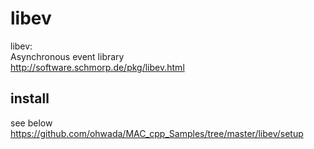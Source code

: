 libev
===============

libev:  
Asynchronous event library  
http://software.schmorp.de/pkg/libev.html  

## install 
see below
https://github.com/ohwada/MAC_cpp_Samples/tree/master/libev/setup   

